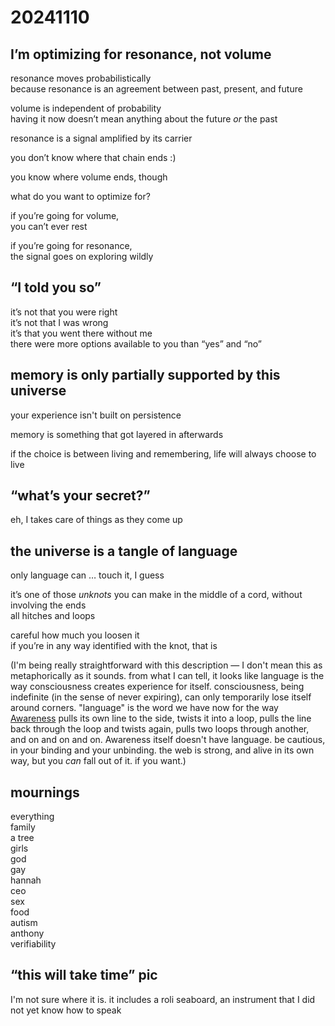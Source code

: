 # 20241110

## I’m optimizing for resonance, not volume

resonance moves probabilistically\
because resonance is an agreement between past, present, and future

volume is independent of probability\
having it now doesn’t mean anything about the future _or_ the past

resonance is a signal amplified by its carrier

you don’t know where that chain ends :)

you know where volume ends, though

what do you want to optimize for?

if you’re going for volume,\
you can’t ever rest

if you’re going for resonance,\
the signal goes on exploring wildly

## “I told you so”

it’s not that you were right\
it’s not that I was wrong\
it’s that you went there without me\
there were more options available to you than “yes” and “no”

## memory is only partially supported by this universe

your experience isn't built on persistence

memory is something that got layered in afterwards

if the choice is between living and remembering, life will always choose to live

## “what’s your secret?”

eh, I takes care of things as they come up

## the universe is a tangle of language

only language can … touch it, I guess

it’s one of those _unknots_ you can make in the middle of a cord, without involving the ends\
all hitches and loops

careful how much you loosen it\
if you’re in any way identified with the knot, that is

(I'm being really straightforward with this description — I don't mean this as metaphorically as it sounds. from what I can tell, it looks like language is the way consciousness creates experience for itself. consciousness, being indefinite (in the sense of never expiring), can only temporarily lose itself around corners. "language" is the word we have now for the way [Awareness](../the-model.md) pulls its own line to the side, twists it into a loop, pulls the line back through the loop and twists again, pulls two loops through another, and on and on and on. Awareness itself doesn't have language. be cautious, in your binding and your unbinding. the web is strong, and alive in its own way, but you _can_ fall out of it. if you want.)

## mournings

everything\
family\
a tree\
girls\
god\
gay\
hannah\
ceo\
sex\
food\
autism\
anthony\
verifiability

## “this will take time” pic

I'm not sure where it is. it includes a roli seaboard, an instrument that I did not yet know how to speak
